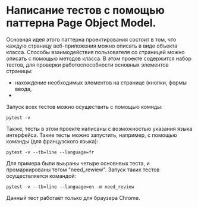 # Напиcание тестов с помощью паттерна Page Object Model.

Основная идея этого паттерна проектирования состоит в том, что каждую страницу веб-приложения можно описать в виде объекта класса. Способы взаимодействия пользователя со страницей можно описать с помощью методов класса.
В этом проекте содержится набор тестов, для проверки работоспособности основных элементов страницы:
- нахождение необходимых элементов на странице (кнопки, формы ввода,
- 

 



Запуск всех тестов можно осуществить с помощью комнды:

`pytest -v`

Также, тесты в этом проекте написаны с возможностью указания языка интерфейса.
Такие тесты можно запустить, например, с помощью команды (для французского языка):

`pytest -v --tb=line --language=fr`

Для примера были выьраны четыре основнвых теста, и промаркированы тегом "need_rewiew".
Запуск таких тестов осуществляется командой:

`pytest -v --tb=line --language=en -m need_review`





Данный тест работает только для браузера Chrome.
